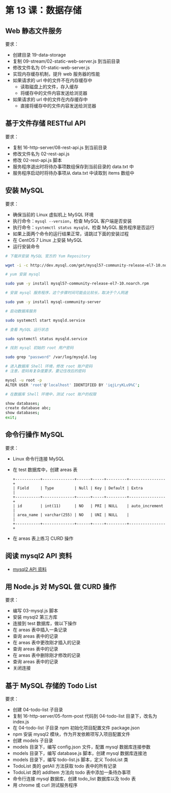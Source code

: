# 第 13 课：数据存储

##  Web 静态文件服务

要求：

- 创建目录 19-data-storage
- 复制 09-stream/02-static-web-server.js 到当前目录
- 修改文件名为 01-static-web-server.js
- 实现内存缓存机制，提升 web 服务器的性能
- 如果请求的 url 中的文件不在内存缓存中
  - 读取磁盘上的文件，存入缓存
  - 将缓存中的文件内容发送给浏览器
- 如果请求的 url 中的文件在内存缓存中
  - 直接将缓存中的文件内容发送给浏览器

## 基于文件存储 RESTful API

要求：

- 复制 16-http-server/08-rest-api.js 到当前目录
- 修改文件名为 02-rest-api.js
- 修改 02-rest-api.js 脚本
- 服务程序退出时将待办事项数组保存到当前目录的 data.txt 中
- 服务程序启动时将待办事项从 data.txt 中读取到 items 数组中

## 安装 MySQL

要求：

- 确保当前的 Linux 虚拟机上 MySQL 环境
- 执行命令：`mysql --version`，检查 MySQL 客户端是否安装
- 执行命令：`systemctl status mysqld`，检查 MySQL 服务程序是否运行
- 如果上面两个命令的运行结果正常，请跳过下面的安装过程
- 在 CentOS 7 Linux 上安装 MySQL
- 运行安装命令

```bash
# 下载并安装 MySQL 官方的 Yum Repository

wget -i -c http://dev.mysql.com/get/mysql57-community-release-el7-10.noarch.rpm

# yum 安装 mysql

sudo yum -y install mysql57-community-release-el7-10.noarch.rpm

# 安装 mysql 服务程序，这个步骤时间可能会比较长，取决于个人网速

sudo yum -y install mysql-community-server

# 启动数据库服务

sudo systemctl start mysqld.service

# 查看 MySQL 运行状态

sudo systemctl status mysqld.service

# 找到 mysql 初始的 root 用户密码

sudo grep "password" /var/log/mysqld.log

# 进入数据库 Shell 环境，修改 root 账户密码
# 注意，密码有复杂度要求，要记住改后的密码

mysql -u root -p
ALTER USER 'root'@'localhost' IDENTIFIED BY 'iqjLryKLu9%C';

# 在数据库 Shell 环境中，测试 root 账户的权限

show databases;
create database abc;
show databases;
exit;
```

## 命令行操作 MySQL

要求：

- Linux 命令行连接 MySQL
- 在 test 数据库中，创建 areas 表

  ```
  +-----------+--------------+------+-----+---------+----------------+
  | Field     | Type         | Null | Key | Default | Extra          |
  +-----------+--------------+------+-----+---------+----------------+
  | id        | int(11)      | NO   | PRI | NULL    | auto_increment |
  | area_name | varchar(255) | NO   | UNI | NULL    |                |
  +-----------+--------------+------+-----+---------+----------------+
  ```
- 在 areas 表上练习 CURD 操作

## 阅读 mysql2 API 资料

- [mysql2 API 资料](https://www.npmjs.com/package/mysql2)

## 用 Node.js 对 MySQL 做 CURD 操作

要求：

- 编写 03-mysql.js 脚本
- 安装 mysql2 第三方库
- 连接到 test 数据库，做以下操作
- 在 areas 表中插入一条记录
- 查询 areas 表中的记录
- 在 areas 表中更改刚才插入的记录
- 查询 areas 表中的记录
- 在 areas 表中删除刚才修改的记录
- 查询 areas 表中的记录
- 关闭连接

## 基于 MySQL 存储的 Todo List

要求：

- 创建 04-todo-list 子目录
- 复制 16-http-server/05-form-post 代码到 04-todo-list 目录下，改名为 index.js
- 在 04-todo-list 子目录 npm 初始化项目配置文件 package.json
- npm 安装 mysql2 模块，作为开发依赖项写入项目配置文件
- 创建 models 子目录
- models 目录下，编写 config.json 文件，配置 mysql 数据库连接参数
- models 目录下，编写 database.js 脚本，创建 mysql 数据库连接池
- models 目录下，编写 todo-list.js 脚本，定义 TodoList 类
- TodoList 类的 getAll 方法获取 todo 表中的所有记录
- TodoList 类的 addItem 方法向 todo 表中添加一条待办事项
- 命令行连接 mysql 数据库，创建 todo_list 数据库以及 todo 表
- 用 chrome 或 curl 测试服务程序

